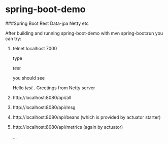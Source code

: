 # spring-boot-demo
###Spring Boot Rest Data-jpa Netty etc 

After building and running spring-boot-demo with mvn spring-boot:run
you can try:</p>
1. telnet localhost 7000</p>
type</p>
*test*</p>
you should see</p> Hello *test* . Greetings from Netty server</p>
2. http://localhost:8080/api/all</p>
3. http://localhost:8080/api/msg</p>
4. http://localhost:8080/api/beans (which is provided by actuator starter)</p>
5. http://localhost:8080/api/metrics (again by actuator)</p>
...

